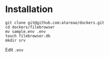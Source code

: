 # Installation

```
git clone git@github.com:atareao/dockers.git
cd dockers/filebrowser
mv sample.env .env
touch filebrowser.db
mkdir srv
```

Edit `.env`
